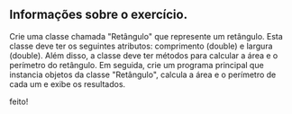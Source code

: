 ## Informações sobre o exercício.

Crie uma classe chamada "Retângulo" que represente um retângulo. Esta classe
deve ter os seguintes atributos: comprimento (double) e largura (double). Além disso, a
classe deve ter métodos para calcular a área e o perímetro do retângulo. Em seguida,
crie um programa principal que instancia objetos da classe "Retângulo", calcula a área
e o perímetro de cada um e exibe os resultados.

feito!